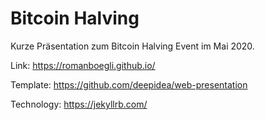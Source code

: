 # Bitcoin Halving

Kurze Präsentation zum Bitcoin Halving Event im Mai 2020.

Link: https://romanboegli.github.io/

Template: https://github.com/deepidea/web-presentation

Technology: https://jekyllrb.com/
